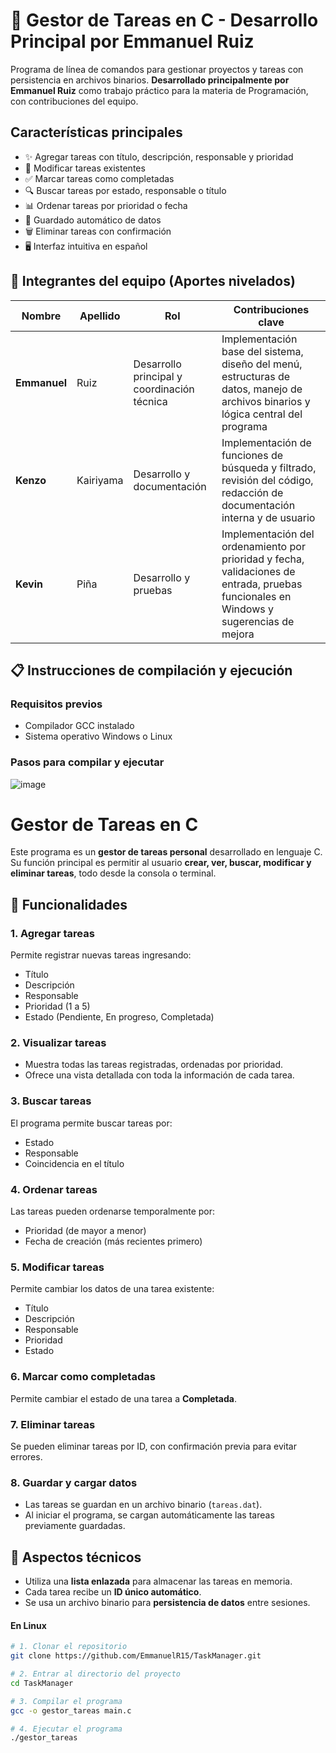 # 🚀 Gestor de Tareas en C - Desarrollo Principal por Emmanuel Ruiz

Programa de línea de comandos para gestionar proyectos y tareas con persistencia en archivos binarios. **Desarrollado principalmente por Emmanuel Ruiz** como trabajo práctico para la materia de Programación, con contribuciones del equipo.

## Características principales
- ✨ Agregar tareas con título, descripción, responsable y prioridad
- 📝 Modificar tareas existentes
- ✅ Marcar tareas como completadas
- 🔍 Buscar tareas por estado, responsable o título
- 📊 Ordenar tareas por prioridad o fecha
- 💾 Guardado automático de datos
- 🗑️ Eliminar tareas con confirmación
- 🖥️ Interfaz intuitiva en español

## 👥 Integrantes del equipo (Aportes nivelados)

| Nombre    | Apellido    | Rol                          | Contribuciones clave |
|-----------|-------------|-------------------------------|------------------------|
| **Emmanuel** | Ruiz     | Desarrollo principal y coordinación técnica | Implementación base del sistema, diseño del menú, estructuras de datos, manejo de archivos binarios y lógica central del programa |
| **Kenzo**    | Kairiyama | Desarrollo y documentación     | Implementación de funciones de búsqueda y filtrado, revisión del código, redacción de documentación interna y de usuario |
| **Kevin**    | Piña      | Desarrollo y pruebas           | Implementación del ordenamiento por prioridad y fecha, validaciones de entrada, pruebas funcionales en Windows y sugerencias de mejora |

## 📋 Instrucciones de compilación y ejecución

### Requisitos previos
- Compilador GCC instalado
- Sistema operativo Windows o Linux

### Pasos para compilar y ejecutar

![image](https://github.com/user-attachments/assets/f4dc10c0-2fc7-43f5-8cfc-9be4c5f13d09)

# Gestor de Tareas en C

Este programa es un **gestor de tareas personal** desarrollado en lenguaje C. Su función principal es permitir al usuario **crear, ver, buscar, modificar y eliminar tareas**, todo desde la consola o terminal.

## 🔧 Funcionalidades

### 1. Agregar tareas
Permite registrar nuevas tareas ingresando:
- Título
- Descripción
- Responsable
- Prioridad (1 a 5)
- Estado (Pendiente, En progreso, Completada)

### 2. Visualizar tareas
- Muestra todas las tareas registradas, ordenadas por prioridad.
- Ofrece una vista detallada con toda la información de cada tarea.

### 3. Buscar tareas
El programa permite buscar tareas por:
- Estado
- Responsable
- Coincidencia en el título

### 4. Ordenar tareas
Las tareas pueden ordenarse temporalmente por:
- Prioridad (de mayor a menor)
- Fecha de creación (más recientes primero)

### 5. Modificar tareas
Permite cambiar los datos de una tarea existente:
- Título
- Descripción
- Responsable
- Prioridad
- Estado

### 6. Marcar como completadas
Permite cambiar el estado de una tarea a **Completada**.

### 7. Eliminar tareas
Se pueden eliminar tareas por ID, con confirmación previa para evitar errores.

### 8. Guardar y cargar datos
- Las tareas se guardan en un archivo binario (`tareas.dat`).
- Al iniciar el programa, se cargan automáticamente las tareas previamente guardadas.

## 🧠 Aspectos técnicos

- Utiliza una **lista enlazada** para almacenar las tareas en memoria.
- Cada tarea recibe un **ID único automático**.
- Se usa un archivo binario para **persistencia de datos** entre sesiones.

#### En Linux
```bash
# 1. Clonar el repositorio
git clone https://github.com/EmmanuelR15/TaskManager.git

# 2. Entrar al directorio del proyecto
cd TaskManager

# 3. Compilar el programa
gcc -o gestor_tareas main.c

# 4. Ejecutar el programa
./gestor_tareas
